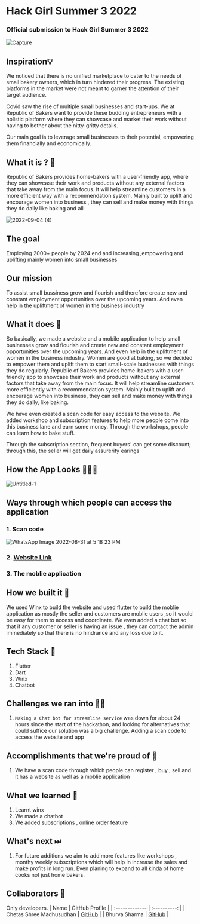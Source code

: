 # Hack Girl Summer 3 2022
### Official submission to Hack Girl Summer 3 2022

 ![Capture](https://user-images.githubusercontent.com/75165587/188296582-37c23757-c145-4d40-8cee-6ebbecfaf169.PNG)


## Inspiration💡
We noticed that there is no unified marketplace to cater to the needs of small bakery owners, which in turn hindered their progress. The existing platforms in the market were not meant to garner the attention of their target audience.

Covid saw the rise of multiple small businesses and start-ups. We at Republic of Bakers want to provide these budding entrepreneurs with a holistic platform where they can showcase and market their work without having to bother about the nitty-gritty details.

Our main goal is to leverage small businesses to their potential, empowering them financially and economically.


## What it is ? 🎠
Republic of Bakers provides home-bakers with a user-friendly app, where they can showcase their work and products without any external factors that take away from the main focus. It will help streamline customers in a more efficient way with a recommendation system. Mainly built to uplift and encourage women into business , they can sell and make money with things they do daily like baking and all

![2022-09-04 (4)](https://user-images.githubusercontent.com/75165587/188296994-ae368a7c-ebf3-49e4-a470-f5a99d682d59.png)

## The goal
Employing 2000+ people by 2024 end and increasing ,empowering and uplifting mainly women into small businesses

## Our mission
To assist small bussiness grow and flourish and therefore create new and constant employment opportunities over the upcoming years. And even help in the upliftment of women in the business industry 

## What it does 🧭
So basically, we made a website and a mobile application to help small businesses grow and flourish and create new and constant employment opportunities over the upcoming years. And even help in the upliftment of women in the business industry. Women are good at baking, so we decided to empower them and uplift them to start small-scale businesses with things they do regularly. Republic of Bakers provides home-bakers with a user-friendly app to showcase their work and products without any external factors that take away from the main focus. It will help streamline customers more efficiently with a recommendation system. Mainly built to uplift and encourage women into business, they can sell and make money with things they do daily, like baking.

We have even created a scan code for easy access to the website. We added workshop and subscription features to help more people come into this business lane and earn some money. Through the workshops, people can learn how to bake stuff.

Through the subscription section, frequent buyers' can get some discount; through this, the seller will get daily assurerity earings 

## How the App Looks 🤜🔥🤛
![Untitled-1](https://user-images.githubusercontent.com/75165587/188301077-39431510-a410-41bc-9fd1-9673ff653f90.png)


## Ways through which people can access the application
### 1. Scan code 
![WhatsApp Image 2022-08-31 at 5 18 23 PM](https://user-images.githubusercontent.com/75165587/188300397-d861e4af-1a5f-42ed-af19-058c591460c0.jpeg)
### 2. [Website Link](https://bhurvaxsharmaindia.wixsite.com/mysite-2/home)
### 3. The moblie application 


## How we built it 🔧
We used Winx to build the website and used flutter to build the moblie application as mostly the seller and customers are moblie users ,so it would be easy for them to access and coordinate. We even added a chat bot so that if any customer or seller is having an issue , they can contact the admin immediately so that there is no hindrance and any loss due to it.


## Tech Stack 🔨
1. Flutter
2. Dart
3. Winx
4. Chatbot

## Challenges we ran into 🏃‍♂️

1. `Making a Chat bot for streamline service` was down for about 24 hours since the start of the hackathon, and looking for alternatives that could suffice our solution was a big challenge. Adding a scan code to access the website and app

## Accomplishments that we're proud of 🏅
1. We have a scan code through which people can register , buy , sell and it has a website as well as a moblie application

## What we learned 🧠
1. Learnt winx 
2. We made a chatbot
3. We added subscriptions , online order feature 

## What's next ⏭
 1. For future additions we aim to add more features like workshops , monthy weekly subscriptions which will help in increase the sales and make profits in long run.
 Even planing to expand to all kinda of home cooks not just home bakers.
 
## Collaborators 🤖

Only developers.
| Name      | GitHub Profile     |
| :------------- | :----------: |
|  Chetas Shree Madhusudhan   | [GitHub](https://github.com/ChetasShree) |
|  Bhurva Sharma  | [GitHub](https://github.com/Bhurva6) |
